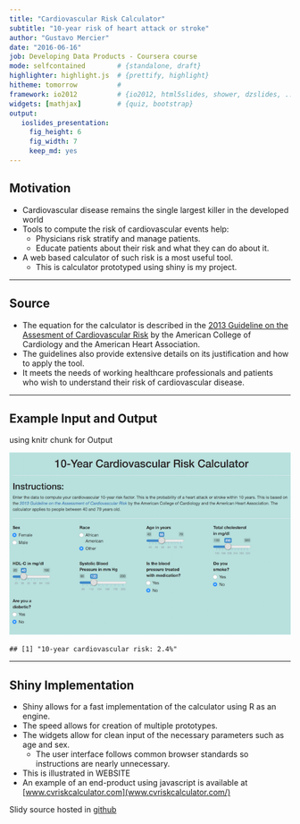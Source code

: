 ```yaml
---
title: "Cardiovascular Risk Calculator"
subtitle: "10-year risk of heart attack or stroke"
author: "Gustavo Mercier"
date: "2016-06-16"
job: Developing Data Products - Coursera course
mode: selfcontained        # {standalone, draft}
highlighter: highlight.js  # {prettify, highlight}
hitheme: tomorrow          #
framework: io2012          # {io2012, html5slides, shower, dzslides, ...}
widgets: [mathjax]         # {quiz, bootstrap}
output:
   ioslides_presentation:
     fig_height: 6
     fig_width: 7
     keep_md: yes
---
```




## Motivation

* Cardiovascular disease remains the single largest killer in the developed world
* Tools to compute the risk of cardiovascular events help:
    + Physicians risk stratify and manage patients.
    + Educate patients about their risk and what they can do about it.
* A web based calculator of such risk is a most useful tool.
    + This is calculator prototyped using shiny is my project.

---

## Source

* The equation for the calculator is described in the [2013 Guideline on the Assesment of Cardiovascular Risk](http://bit.ly/1Os6cgR) by the American College of Cardiology and the American Heart Association.
* The guidelines also provide extensive details on its justification and how to apply the tool.
* It meets the needs of working healthcare professionals and patients who wish to understand their risk of cardiovascular disease.

---

## Example Input and Output
using knitr chunk for Output

![](./figures/cvcalc_screen_small.png)


```
## [1] "10-year cardiovascular risk: 2.4%"
```

---

## Shiny Implementation

* Shiny allows for a fast implementation of the calculator using R as an engine.
* The speed allows for creation of multiple prototypes.
* The widgets allow for clean input of the necessary parameters such as age and sex.
    + The user interface follows common browser standards so instructions are nearly unnecessary.
* This is illustrated in WEBSITE
* An example of an end-product using javascript is available at [www.cvriskcalculator.com](www.cvriskcalculator.com/)

Slidy source hosted in [github](https://github.com/gamercier/cvCalculator_slides/tree/gh-pages)

